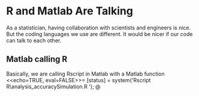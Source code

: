 R and Matlab Are Talking
=================================

As a statistician, having collaboration with scientists and engineers is nice.  
But the coding languages we use are different.  It would be nicer if our code can talk to 
each other. 

Matlab calling R
------------------
Basically, we are calling Rscript in Matlab with a Matlab function 
<<echo=TRUE, eval=FALSE>>=
[status] = system('Rscript R\analysis_accuracySimulation.R ');
@
